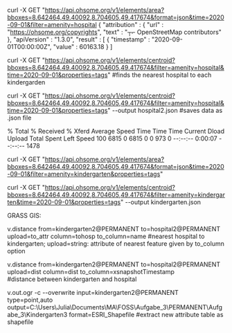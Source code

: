 curl -X GET "https://api.ohsome.org/v1/elements/area?bboxes=8.642464,49.40092,8.704605,49.417674&format=json&time=2020-09-01&filter=amenity=hospital
{
  "attribution" : {
    "url" : "https://ohsome.org/copyrights",
    "text" : "┬⌐ OpenStreetMap contributors"
  },
  "apiVersion" : "1.3.0",
  "result" : [ {
    "timestamp" : "2020-09-01T00:00:00Z",
    "value" : 60163.18
  } ]


curl -X GET "https://api.ohsome.org/v1/elements/centroid?bboxes=8.642464,49.40092,8.704605,49.417674&filter=amenity=hospital&time=2020-09-01&properties=tags"
#finds the nearest hospital to each kindergarden

curl -X GET "https://api.ohsome.org/v1/elements/centroid?bboxes=8.642464,49.40092,8.704605,49.417674&filter=amenity=hospital&time=2020-09-01&properties=tags" --output hospital2.json
#saves data as .json file 

  % Total    % Received % Xferd  Average Speed   Time    Time     Time  Current
                                 Dload  Upload   Total   Spent    Left  Speed
100  6815    0  6815    0     0    973      0 --:--:--  0:00:07 --:--:--  1478


curl -X GET "https://api.ohsome.org/v1/elements/area?bboxes=8.642464,49.40092,8.704605,49.417674&format=json&time=2020-09-01&filter=amenity=kindergarten&properties=tags"

curl -X GET "https://api.ohsome.org/v1/elements/centroid?bboxes=8.642464,49.40092,8.704605,49.417674&filter=amenity=kindergarten&time=2020-09-01&properties=tags" --output kindergarten.json 


GRASS GIS:

v.distance from=kindergarten2@PERMANENT to=hospital2@PERMANENT upload=to_attr column=tohosp to_column=name 
#nearest hospital to kindergarten; upload=string: attribute of nearest feature given by to_column option

v.distance from=kindergarten2@PERMANENT to=hospital2@PERMANENT upload=dist column=dist to_column=xsnapshotTimestamp  
#distance between kindergarten and hospital

v.out.ogr -c --overwrite input=kindergarten2@PERMANENT type=point,auto output=C:\Users\Julia\Documents\MA\FOSS\Aufgabe_3\PERMANENT\Aufgabe_3\Kindergarten3 format=ESRI_Shapefile 
#extract new attribute table as shapefile

